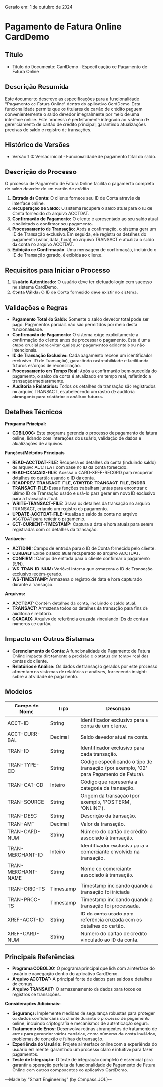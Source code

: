 Gerado em: 1 de outubro de 2024

# Pagamento de Fatura Online CardDemo

## Título

- Título do Documento: CardDemo - Especificação de Pagamento de Fatura Online

## Descrição Resumida

Este documento descreve as especificações para a funcionalidade "Pagamento de Fatura Online" dentro do aplicativo CardDemo. Esta funcionalidade permite que os titulares de cartão de crédito paguem convenientemente o saldo devedor integralmente por meio de uma interface online. Este processo é perfeitamente integrado ao sistema de gerenciamento de cartão de crédito principal, garantindo atualizações precisas de saldo e registro de transações.

## Histórico de Versões

- Versão 1.0: Versão inicial - Funcionalidade de pagamento total do saldo.

## Descrição do Processo

O processo de Pagamento de Fatura Online facilita o pagamento completo do saldo devedor de um cartão de crédito.

1. **Entrada da Conta:** O cliente fornece seu ID de Conta através da interface online.
2. **Recuperação de Saldo:** O sistema recupera o saldo atual para o ID de Conta fornecido do arquivo ACCTDAT.
3. **Confirmação de Pagamento:** O cliente é apresentado ao seu saldo atual e solicitado a confirmar seu pagamento.
4. **Processamento de Transação:** Após a confirmação, o sistema gera um ID de Transação exclusivo. Em seguida, ele registra os detalhes do pagamento (valor, data, hora) no arquivo TRANSACT e atualiza o saldo da conta no arquivo ACCTDAT.
5. **Exibição de Confirmação:** Uma mensagem de confirmação, incluindo o ID de Transação gerado, é exibida ao cliente.

## Requisitos para Iniciar o Processo

1. **Usuário Autenticado:** O usuário deve ter efetuado login com sucesso no sistema CardDemo.
2. **Conta Válida:** O ID de Conta fornecido deve existir no sistema.

## Validações e Regras

- **Pagamento Total do Saldo:** Somente o saldo devedor total pode ser pago. Pagamentos parciais não são permitidos por meio desta funcionalidade.
- **Confirmação de Pagamento:** O sistema exige explicitamente a confirmação do cliente antes de processar o pagamento. Esta é uma etapa crucial para evitar quaisquer pagamentos acidentais ou não intencionais.
- **ID de Transação Exclusivo:** Cada pagamento recebe um identificador exclusivo (ID de Transação), garantindo rastreabilidade e facilitando futuros esforços de reconciliação.
- **Processamento em Tempo Real:** Após a confirmação bem-sucedida do pagamento, o saldo da conta é atualizado em tempo real, refletindo a transação imediatamente.
- **Auditoria e Relatórios:** Todos os detalhes da transação são registrados no arquivo TRANSACT, estabelecendo um rastro de auditoria abrangente para relatórios e análises futuras.

## Detalhes Técnicos

**Programa Principal:**

- **COBIL00C:** Este programa gerencia o processo de pagamento de fatura online, lidando com interações do usuário, validação de dados e atualizações de arquivos.

**Funções/Métodos Principais:**

- **READ-ACCTDAT-FILE:** Recupera os detalhes da conta (incluindo saldo) do arquivo ACCTDAT com base no ID da conta fornecido.
- **READ-CXACAIX-FILE:** Acessa o CARD-XREF-RECORD para recuperar detalhes do cartão usando o ID da conta.
- **READPREV-TRANSACT-FILE, STARTBR-TRANSACT-FILE, ENDBR-TRANSACT-FILE:** Essas funções trabalham juntas para encontrar o último ID de Transação usado e usá-lo para gerar um novo ID exclusivo para a transação atual.
- **WRITE-TRANSACT-FILE:** Grava os detalhes da transação no arquivo TRANSACT, criando um registro do pagamento.
- **UPDATE-ACCTDAT-FILE:** Atualiza o saldo da conta no arquivo ACCTDAT para refletir o pagamento.
- **GET-CURRENT-TIMESTAMP:** Captura a data e hora atuais para serem registradas com os detalhes da transação.

**Variáveis:**

- **ACTIDINI:** Campo de entrada para o ID de Conta fornecido pelo cliente.
- **CURBALI:** Exibe o saldo atual recuperado do arquivo ACCTDAT.
- **CONFIRMI:** Campo de entrada para o cliente confirmar o pagamento (S/N).
- **WS-TRAN-ID-NUM:** Variável interna que armazena o ID de Transação exclusivo recém-gerado.
- **WS-TIMESTAMP:** Armazena o registro de data e hora capturado durante a transação.

**Arquivos:**

- **ACCTDAT:** Contém detalhes da conta, incluindo o saldo atual.
- **TRANSACT:** Armazena todos os detalhes da transação para fins de auditoria e relatório.
- **CXACAIX:** Arquivo de referência cruzada vinculando IDs de conta a números de cartão.

## Impacto em Outros Sistemas

- **Gerenciamento de Conta:** A funcionalidade de Pagamento de Fatura Online impacta diretamente a precisão e o status em tempo real das contas do cliente.
- **Relatórios e Análise:** Os dados de transação gerados por este processo alimentam os sistemas de relatórios e análises, fornecendo insights sobre a atividade de pagamento.

## Modelos

| Campo de Nome | Tipo | Descrição |
|---|---|---|
| ACCT-ID | String | Identificador exclusivo para a conta de um cliente. |
| ACCT-CURR-BAL | Decimal | Saldo devedor atual na conta. |
| TRAN-ID | String | Identificador exclusivo para cada transação. |
| TRAN-TYPE-CD | String | Código especificando o tipo de transação (por exemplo, '02' para Pagamento de Fatura). |
| TRAN-CAT-CD | Inteiro | Código que representa a categoria da transação. |
| TRAN-SOURCE | String | Origem da transação (por exemplo, 'POS TERM', 'ONLINE'). |
| TRAN-DESC | String | Descrição da transação. |
| TRAN-AMT | Decimal | Valor da transação. |
| TRAN-CARD-NUM | String | Número do cartão de crédito associado à transação. |
| TRAN-MERCHANT-ID | Inteiro | Identificador exclusivo para o comerciante envolvido na transação. |
| TRAN-MERCHANT-NAME | String | Nome do comerciante associado à transação. |
| TRAN-ORIG-TS | Timestamp | Timestamp indicando quando a transação foi iniciada. |
| TRAN-PROC-TS | Timestamp | Timestamp indicando quando a transação foi processada. |
| XREF-ACCT-ID | String | ID da conta usado para referência cruzada com os detalhes do cartão. |
| XREF-CARD-NUM | String | Número do cartão de crédito vinculado ao ID da conta. |

## Principais Referências

- **Programa COBOL00:** O programa principal que lida com a interface do usuário e navegação dentro do aplicativo CardDemo.
- **Arquivo ACCTDAT:** A principal fonte de dados para saldos e detalhes de contas.
- **Arquivo TRANSACT:** O armazenamento de dados para todos os registros de transações.

**Considerações Adicionais:**

- **Segurança:** Implemente medidas de segurança robustas para proteger os dados confidenciais do cliente durante o processo de pagamento online, incluindo criptografia e mecanismos de autenticação segura.
- **Tratamento de Erros:** Desenvolva rotinas abrangentes de tratamento de erros para gerenciar vários cenários, como números de conta inválidos, problemas de conexão e falhas de transação.
- **Experiência do Usuário:** Projete a interface online com a experiência do usuário em mente, garantindo um processo claro e intuitivo para fazer pagamentos.
- **Teste de Integração:** O teste de integração completo é essencial para garantir a operação perfeita da funcionalidade de Pagamento de Fatura Online com outros componentes do aplicativo CardDemo.

--Made by "Smart Engineering" (by Compass.UOL)--
